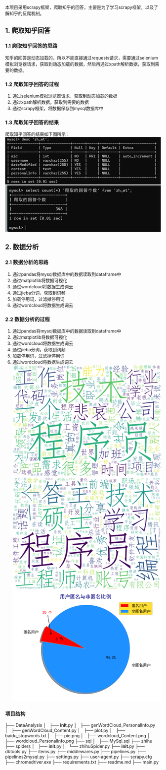 本项目采用scrapy框架，爬取知乎的回答，主要是为了学习scrapy框架，以及了解知乎的反爬机制。
## 1. 爬取知乎回答
### 1.1 爬取知乎回答的思路
知乎的回答是动态加载的，所以不能直接通过requests请求，需要通过selenium模拟浏览器请求，获取到动态加载的数据，然后再通过xpath解析数据，获取到需要的数据。
### 1.2 爬取知乎回答的过程
1. 通过selenium模拟浏览器请求，获取到动态加载的数据
2. 通过xpath解析数据，获取到需要的数据
3. 通过scrapy框架，将数据保存到mysql数据库中
### 1.3 爬取知乎回答的结果
爬取知乎回答的结果如下图所示：
![img_3.png](img_3.png)
![img_4.png](img_4.png)
## 2. 数据分析
### 2.1 数据分析的思路
1. 通过pandas将mysql数据库中的数据读取到dataframe中
2. 通过matplotlib将数据可视化
3. 通过wordcloud将数据生成词云
4. 通过jieba分词，获取到词频
5. 加载停用词，过滤掉停用词
6. 通过wordcloud将数据生成词云

### 2.2 数据分析的过程
1. 通过pandas将mysql数据库中的数据读取到dataframe中
2. 通过matplotlib将数据可视化
3. 通过wordcloud将数据生成词云
4. 通过jieba分词，获取到词频
5. 加载停用词，过滤掉停用词
6. 通过wordcloud将数据生成词云
![DataAnalysis/wordcloud_Content.png](DataAnalysis/wordcloud_Content.png)
![DataAnalysis/wordcloud_PersonalInfo.png](DataAnalysis/wordcloud_PersonalInfo.png)
![DataAnalysis/pie.png](DataAnalysis/pie.png)



### 项目结构


├── DataAnalysis
│   ├── __init__.py
│   ├── genWordCloud_PersonalInfo.py
│   ├── genWordCloud_Content.py
│   ├── plot.py
│   ├── baidu_stopwords.txt
│   ├── pie.png
│   ├── wordcloud_Content.png
│   ├── wordcloud_PersonalInfo.png
├── sql
│   ├── MySql.sql
├── zhihu
├── spiders
    │   ├── __init__.py
    │   └── zhihuSpider.py
    ├── __init__.py
    ├── dbtools.py
    ├── items.py
    ├── middlewares.py
    ├── pipelines.py
    ├── pipelines2mysql.py
    ├── settings.py
    ├── user-agent.py
├── scrapy.cfg
├── chromedriver.exe
├── requirements.txt
├── readme.md
├── main.py
